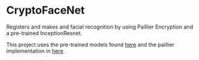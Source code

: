 # CryptoFaceNet

Registers and makes and facial recognition by using Paillier Encryption and a pre-trained InceptionResnet.

This project uses the pre-trained models found [here](https://github.com/timesler/facenet-pytorch) and
the paillier implementation in [here](https://gitlab.com/ViNMH/paillier-python).